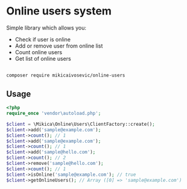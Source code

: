 # Online users system

Simple library which allows you:

   * Check if user is online
   * Add or remove user from online list
   * Count online users
   * Get list of online users

## 
`composer require mikicaivosevic/online-users`

## Usage

```php
<?php
require_once 'vendor\autoload.php';

$client = \Mikica\Online\Users\ClientFactory::create();
$client->add('sample@example.com');
$client->count(); // 1
$client->add('sample@example.com');
$client->count(); // 1
$client->add('sample@hello.com');
$client->count(); // 2
$client->remove('sample@hello.com');
$client->count(); // 1
$client->isOnline('sample@example.com'); // true
$client->getOnlineUsers(); // Array ([0] => 'sample@example.com')
```

